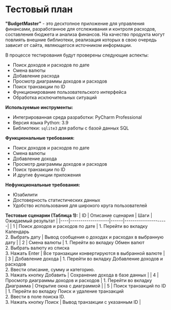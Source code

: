 # Тестовый план

**"BudgetMaster"** - это десктопное приложение для управления финансами, разработанное для отслеживания и контроля расходов, составления бюджета и анализа финансов. На качество продукта могут повлиять внешние библиотеки, реализация которых в свою очередь зависит от сайта, являющегося источником информации.

В процессе тестирования будут проверены следующие аспекты:
- Поиск доходов и расходов по дате
- Смена валюты
- Добавление расхода
- Просмотр диаграммы доходов и расходов
- Поиск транзакции по ID
- Функционирование пользовательского интерфейса
- Обработка исключительных ситуаций

**Используемые инструменты:**
- Интегрированная среда разработки: PyCharm Professional
- Версия языка Python: 3.9
- Библиотеки: `sqlite3` для работы с базой данных SQL

**Функциональные требования:**
- Поиск доходов и расходов по дате
- Смена валюты
- Добавление дохода
- Просмотр диаграммы доходов и расходов
- Поиск транзакции по ID
- И другие функции приложения

**Нефункциональные требования:**
- Юзабилити
- Достоверность статистических данных
- Удобство использования для широкого круга пользователей

**Тестовые сценарии (Таблица 1):**
| ID | Описание сценария | Шаги | Ожидаемый результат |
|----|-------------------|------|---------------------|
| 1 | Поиск доходов и расходов по дате | 1. Перейти во вкладку Календарь<br>2. Выбрать дату | Вывод сообщения о доходах и расходах в выбранную дату |
| 2 | Смена валюты | 1. Перейти во вкладку Обмен валют<br>2. Выбрать валюту из списка<br>3. Нажать Enter | Все транзакции конвертируются в выбранной валюте |
| 3 | Добавление дохода | 1. Перейти во вкладку Добавление доходов и расходов<br>2. Ввести описание, сумму и категорию.<br>3. Нажать кнопку Добавить | Сохранение дохода в базе данных |
| 4 | Просмотр диаграммы доходов и расходов | 1. Перейти во вкладку Диаграмма | Открытие окна с диаграммой |
| 5 | Поиск транзакций по ID | 1. Перейти во вкладку Поиск и удаление транзакций<br>2. Ввести в поле поиска ID.<br>3. Нажать кнопку Поиск | Вывод транзакции с указанным ID |
